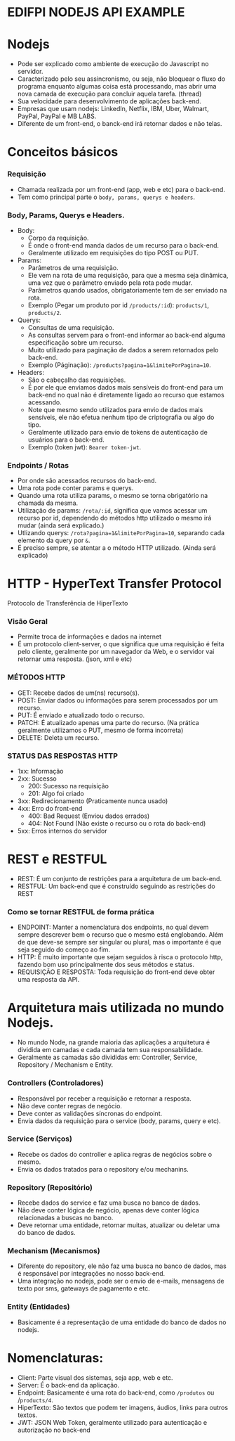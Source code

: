 # EDIFPI NODEJS API EXAMPLE

# Nodejs

- Pode ser explicado como ambiente de execução do Javascript no servidor.
- Caracterizado pelo seu assincronismo, ou seja, não bloquear o fluxo do programa enquanto algumas coisa está processando, mas abrir uma nova camada de execução para concluir aquela tarefa. (thread)
- Sua velocidade para desenvolvimento de aplicações back-end.
- Empresas que usam nodejs: LinkedIn, Netflix, IBM, Uber, Walmart, PayPal, PayPal e MB LABS.
- Diferente de um front-end, o banck-end irá retornar dados e não telas.

# Conceitos básicos

### Requisição

- Chamada realizada por um front-end (app, web e etc) para o back-end.
- Tem como principal parte o `body, params, querys e headers`.

### Body, Params, Querys e Headers.

- Body:
  - Corpo da requisição.
  - É onde o front-end manda dados de um recurso para o back-end.
  - Geralmente utilizado em requisições do tipo POST ou PUT.
- Params:
  - Parâmetros de uma requisição.
  - Ele vem na rota de uma requisição, para que a mesma seja dinâmica, uma vez que o parâmetro enviado pela rota pode mudar.
  - Parâmetros quando usados, obrigatoriamente tem de ser enviado na rota.
  - Exemplo (Pegar um produto por id `/products/:id`): `products/1`, `products/2`.
- Querys:
  - Consultas de uma requisição.
  - As consultas servem para o front-end informar ao back-end alguma especificação sobre um recurso.
  - Muito utilizado para paginação de dados a serem retornados pelo back-end.
  - Exemplo (Páginação): `/products?pagina=1&limitePorPagina=10`.
- Headers:
  - São o cabeçalho das requisições.
  - É por ele que enviamos dados mais sensíveis do front-end para um back-end no qual não é diretamente ligado ao recurso que estamos acessando.
  - Note que mesmo sendo utilizados para envio de dados mais sensíveis, ele não efetua nenhum tipo de criptografia ou algo do tipo.
  - Geralmente utilizado para envio de tokens de autenticação de usuários para o back-end.
  - Exemplo (token jwt): `Bearer token-jwt`.

### Endpoints / Rotas

- Por onde são acessados recursos do back-end.
- Uma rota pode conter params e querys.
- Quando uma rota utiliza params, o mesmo se torna obrigatório na chamada da mesma.
- Utilização de params: `/rota/:id`, significa que vamos acessar um recurso por id, dependendo do métodos http utilizado o mesmo irá mudar (ainda será explicado.)
- Utlizando querys: `/rota?pagina=1&limitePorPagina=10`, separando cada elemento da query por `&`.
- É preciso sempre, se atentar a o método HTTP utilizado. (Ainda será explicado)

# HTTP - HyperText Transfer Protocol

Protocolo de Transferência de HiperTexto

### Visão Geral

- Permite troca de informações e dados na internet
- É um protocolo client-server, o que significa que uma requisição é feita pelo cliente, geralmente por um navegador da Web, e o servidor vai retornar uma resposta. (json, xml e etc)

### MÉTODOS HTTP

- GET: Recebe dados de um(ns) recurso(s).
- POST: Enviar dados ou informações para serem processados por um recurso.
- PUT: É enviado e atualizado todo o recurso.
- PATCH: É atualizado apenas uma parte do recurso. (Na prática geralmente utilizamos o PUT, mesmo de forma incorreta)
- DELETE: Deleta um recurso.

### STATUS DAS RESPOSTAS HTTP

- 1xx: Informação
- 2xx: Sucesso
  - 200: Sucesso na requisição
  - 201: Algo foi criado
- 3xx: Redirecionamento (Praticamente nunca usado)
- 4xx: Erro do front-end
  - 400: Bad Request (Enviou dados errados)
  - 404: Not Found (Não existe o recurso ou o rota do back-end)
- 5xx: Erros internos do servidor

# REST e RESTFUL

- REST: É um conjunto de restrições para a arquitetura de um back-end.
- RESTFUL: Um back-end que é construído seguindo as restrições do REST

### Como se tornar RESTFUL de forma prática

- ENDPOINT: Manter a nomenclatura dos endpoints, no qual devem sempre descrever bem o recurso que o mesmo está englobando. Além de que deve-se sempre ser singular ou plural, mas o importante é que seja seguido do começo ao fim.
- HTTP: É muito importante que sejam seguidos à risca o protocolo http, fazendo bom uso principalmente dos seus métodos e status.
- REQUISIÇÃO E RESPOSTA: Toda requisição do front-end deve obter uma resposta da API.

# Arquitetura mais utilizada no mundo Nodejs.

- No mundo Node, na grande maioria das aplicações a arquitetura é dividida em camadas e cada camada tem sua responsabilidade.
- Geralmente as camadas são divididas em: Controller, Service, Repository / Mechanism e Entity.

### Controllers (Controladores)

- Responsável por receber a requisição e retornar a resposta.
- Não deve conter regras de negócio.
- Deve conter as validações síncronas do endpoint.
- Envia dados da requisição para o service (body, params, query e etc).

### Service (Serviços)

- Recebe os dados do controller e aplica regras de negócios sobre o mesmo.
- Envia os dados tratados para o repository e/ou mechanins.

### Repository (Repositório)

- Recebe dados do service e faz uma busca no banco de dados.
- Não deve conter lógica de negócio, apenas deve conter lógica relacionadas a buscas no banco.
- Deve retornar uma entidade, retornar muitas, atualizar ou deletar uma do banco de dados.

### Mechanism (Mecanismos)

- Diferente do repository, ele não faz uma busca no banco de dados, mas é responsável por integrações no nosso back-end.
- Uma integração no nodejs, pode ser o envio de e-mails, mensagens de texto por sms, gateways de pagamento e etc.

### Entity (Entidades)

- Basicamente é a representação de uma entidade do banco de dados no nodejs.

# Nomenclaturas:

- Client: Parte visual dos sistemas, seja app, web e etc.
- Server: É o back-end da aplicação.
- Endpoint: Basicamente é uma rota do back-end, como `/produtos` ou /`products/4`.
- HiperTexto: São textos que podem ter imagens, áudios, links para outros textos.
- JWT: JSON Web Token, geralmente utilizado para autenticação e autorização no back-end
